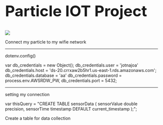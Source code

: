 <h1 style='font-size:50px'>Particle IOT Project</h1>

<img src='./particle.png'></img>
<p> Connect my particle to my wifie network</p>

<hr>
dotenv.config()

var db_credentials = new Object();
db_credentials.user = 'jotnajoa'
db_credentials.host = 'ds-20.crrxaw2b5hr1.us-east-1.rds.amazonaws.com';
db_credentials.database = 'aa'
db_credentials.password = process.env.AWSRDW_PW,
db_credentials.port = 5432;
<hr>

<p> setting my connection</p>


var thisQuery = "CREATE TABLE sensorData ( sensorValue double precision, sensorTime timestamp DEFAULT current_timestamp );";

<p> Create a table for data collection</p>